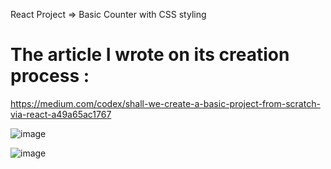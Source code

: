 React Project => Basic Counter with CSS styling

# The article I wrote on its creation process : 
https://medium.com/codex/shall-we-create-a-basic-project-from-scratch-via-react-a49a65ac1767


![image](https://user-images.githubusercontent.com/90147636/177202779-0f09188a-7ae5-4012-9eb3-874383c148ad.png)

![image](https://user-images.githubusercontent.com/90147636/177204936-e4439578-3bbc-43e2-afd3-4e445db51a44.png)




